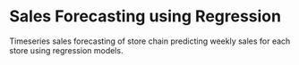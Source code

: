 # Sales Forecasting using Regression
Timeseries sales forecasting of store chain predicting weekly sales for each store using regression models. 
